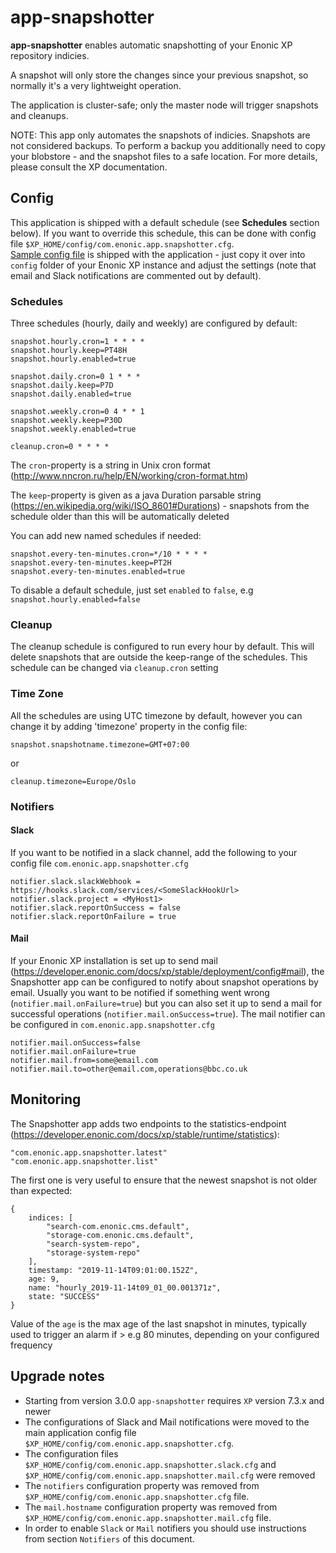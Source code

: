 # app-snapshotter

**app-snapshotter** enables automatic snapshotting of your Enonic XP repository indicies.

A snapshot will only store the changes since your previous snapshot, so normally it's a very lightweight operation.

The application is cluster-safe; only the master node will trigger snapshots and cleanups.

NOTE: This app only automates the snapshots of indicies. Snapshots are not considered backups. To perform a backup you additionally need to copy your blobstore - and the snapshot files to a safe location. For more details, please consult the XP documentation.

## Config

This application is shipped with a default schedule (see **Schedules** section below).
If you want to override this schedule, this can be done with config file ``$XP_HOME/config/com.enonic.app.snapshotter.cfg``.  
[Sample config file](https://github.com/enonic/app-snapshotter/blob/master/com.enonic.app.snapshotter.cfg) is shipped with the application - 
just copy it over into `config` folder of your Enonic XP instance and adjust the settings (note that email and Slack notifications are
commented out by default).

### Schedules

Three schedules (hourly, daily and weekly) are configured by default: 

    snapshot.hourly.cron=1 * * * *
    snapshot.hourly.keep=PT48H
    snapshot.hourly.enabled=true

    snapshot.daily.cron=0 1 * * *
    snapshot.daily.keep=P7D
    snapshot.daily.enabled=true

    snapshot.weekly.cron=0 4 * * 1
    snapshot.weekly.keep=P30D
    snapshot.weekly.enabled=true

    cleanup.cron=0 * * * *

  
The ``cron``-property is a string in Unix cron format (http://www.nncron.ru/help/EN/working/cron-format.htm)

The ``keep``-property is given as a java Duration parsable string (https://en.wikipedia.org/wiki/ISO_8601#Durations) - snapshots from the schedule older than this will be automatically deleted

You can add new named schedules if needed:

    snapshot.every-ten-minutes.cron=*/10 * * * *
    snapshot.every-ten-minutes.keep=PT2H
    snapshot.every-ten-minutes.enabled=true

To disable a default schedule, just set `enabled` to `false`, e.g ``snapshot.hourly.enabled=false``

### Cleanup

The cleanup schedule is configured to run every hour by default. This will delete snapshots that are outside the keep-range of the schedules. This schedule can be changed via ``cleanup.cron`` setting

### Time Zone

All the schedules are using UTC timezone by default, however you can change it by adding 'timezone' property in the config file:

    snapshot.snapshotname.timezone=GMT+07:00

or

    cleanup.timezone=Europe/Oslo



### Notifiers

#### Slack

If you want to be notified in a slack channel, add the following to your config file ``com.enonic.app.snapshotter.cfg``

    notifier.slack.slackWebhook = https://hooks.slack.com/services/<SomeSlackHookUrl>
    notifier.slack.project = <MyHost1>
    notifier.slack.reportOnSuccess = false
    notifier.slack.reportOnFailure = true


#### Mail

If your Enonic XP installation is set up to send mail (https://developer.enonic.com/docs/xp/stable/deployment/config#mail),
the Snapshotter app can be configured to notify about snapshot operations by email. 
Usually you want to be notified if something went wrong (``notifier.mail.onFailure=true``) but you can also set it up to send a mail
for successful operations (``notifier.mail.onSuccess=true``). The mail notifier can be configured in ``com.enonic.app.snapshotter.cfg``

    notifier.mail.onSuccess=false
    notifier.mail.onFailure=true
    notifier.mail.from=some@email.com
    notifier.mail.to=other@email.com,operations@bbc.co.uk

## Monitoring

The Snapshotter app adds two endpoints to the statistics-endpoint (https://developer.enonic.com/docs/xp/stable/runtime/statistics):

    "com.enonic.app.snapshotter.latest"
    "com.enonic.app.snapshotter.list"


The first one is very useful to ensure that the newest snapshot is not older than expected:

    {
        indices: [
            "search-com.enonic.cms.default",
            "storage-com.enonic.cms.default",
            "search-system-repo",
            "storage-system-repo"
        ],
        timestamp: "2019-11-14T09:01:00.152Z",
        age: 9,
        name: "hourly_2019-11-14t09_01_00.001371z",
        state: "SUCCESS"
    }

Value of the `age` is the max age of the last snapshot in minutes, typically used to trigger an alarm if > e.g 80 minutes, depending on your configured frequency

## Upgrade notes

- Starting from version 3.0.0 ``app-snapshotter`` requires ``XP`` version 7.3.x and newer
- The configurations of Slack and Mail notifications were moved to the main application config file ``$XP_HOME/config/com.enonic.app.snapshotter.cfg``. 
- The configuration files ``$XP_HOME/config/com.enonic.app.snapshotter.slack.cfg`` and ``$XP_HOME/config/com.enonic.app.snapshotter.mail.cfg`` were removed
- The ``notifiers`` configuration property was removed from ``$XP_HOME/config/com.enonic.app.snapshotter.cfg`` file.
- The ``mail.hostname`` configuration property was removed from ``$XP_HOME/config/com.enonic.app.snapshotter.mail.cfg`` file.
- In order to enable ``Slack`` or ``Mail`` notifiers you should use instructions from section ``Notifiers`` of this document.
